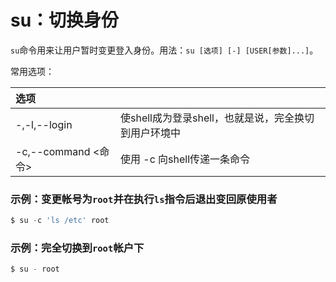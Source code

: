 su：切换身份
==========================================================
`su`命令用来让用户暂时变更登入身份。用法：`su [选项] [-] [USER[参数]...]`。

常用选项：

| 选项 |  |
| :------------- | :------------- |
| -,-l,--login | 使shell成为登录shell，也就是说，完全换切到用户环境中 |
| -c,--command <命令> | 使用 -c 向shell传递一条命令 |

### 示例：变更帐号为`root`并在执行`ls`指令后退出变回原使用者
```powershell
$ su -c 'ls /etc' root
```

### 示例：完全切换到`root`帐户下
```powershell
$ su - root
```
